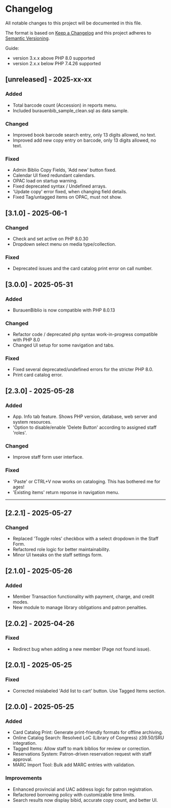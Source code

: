 # Changelog

All notable changes to this project will be documented in this file.

The format is based on [Keep a Changelog](https://keepachangelog.com/en/1.0.0/)
and this project adheres to [Semantic Versioning](https://semver.org/).

Guide:
- version 3.x.x above PHP 8.0 supported
- version 2.x.x below PHP 7.4.26 supported

## [unreleased] - 2025-xx-xx
### Added
- Total barcode count (Accession) in reports menu.
- Included burauenbib_sample_clean.sql as data sample.

### Changed
- Improved book barcode search entry, only 13 digits allowed, no text.
- Improved add new copy entry on barcode, only 13 digits allowed, no text.

### Fixed
- Admin Biblio Copy Fields, 'Add new' button fixed.
- Calendar UI fixed redundant calendars.
- OPAC load on startup warning.
- Fixed deprecated syntax / Undefined arrays.
- 'Update copy' error fixed, when changing field details.
- Fixed Tag/untagged items on OPAC, must not show.


## [3.1.0] - 2025-06-1
### Changed
- Check and set active on PHP 8.0.30
- Dropdown select menu on media type/collection.

### Fixed
- Deprecated issues and the card catalog print error on call number.


## [3.0.0] - 2025-05-31
### Added
- BurauenBiblio is now compatible with PHP 8.0.13

### Changed
- Refactor code / deprecated php syntax work-in-progress compatible with PHP 8.0
- Changed UI setup for some navigation and tabs.

### Fixed
- Fixed several deprecated/undefined errors for the stricter PHP 8.0.
- Print card catalog error.



## [2.3.0] - 2025-05-28
### Added
- App. Info tab feature. Shows PHP version, database, web server and system resources.
- 'Option to disable/enable 'Delete Button' according to assigned staff 'roles'.

### Changed
- Improve staff form user interface.

### Fixed
- 'Paste' or CTRL+V now works on cataloging. This has bothered me for ages!
- 'Existing items' return reponse in navigation menu.


---

## [2.2.1] - 2025-05-27
### Changed
- Replaced 'Toggle roles' checkbox with a select dropdown in the Staff Form.
- Refactored role logic for better maintainability.
- Minor UI tweaks on the staff settings form.

## [2.1.0] - 2025-05-26
### Added
- Member Transaction functionality with payment, charge, and credit modes.
- New module to manage library obligations and patron penalties.

## [2.0.2] - 2025-04-26
### Fixed
- Redirect bug when adding a new member (Page not found issue).

## [2.0.1] - 2025-05-25
### Fixed
- Corrected mislabeled 'Add list to cart' button. Use Tagged Items section.

## [2.0.0] - 2025-05-25
### Added
- Card Catalog Print: Generate print-friendly formats for offline archiving.
- Online Catalog Search: Resolved LoC (Library of Congress) z39.50/SRU integration.
- Tagged Items: Allow staff to mark biblios for review or correction.
- Reservations System: Patron-driven reservation request with staff approval.
- MARC Import Tool: Bulk add MARC entries with validation.

### Improvements
- Enhanced provincial and UAC address logic for patron registration.
- Refactored borrowing policy with customizable time limits.
- Search results now display bibid, accurate copy count, and better UI.

